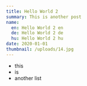 ```yaml
---
title: Hello World 2
summary: This is another post
name:
  en: Hello World 2 en
  de: Hello World 2 de
  hu: Hello World 2 hu
date: 2020-01-01
thumbnail: /uploads/14.jpg
---
```


- this
- is
- another list
